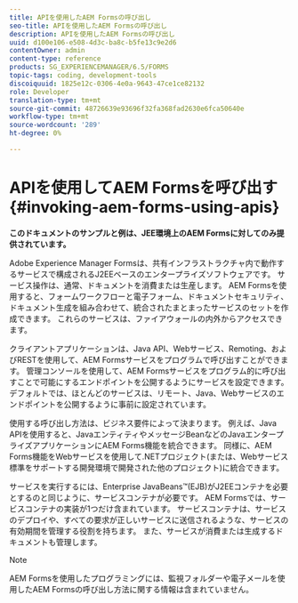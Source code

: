 ```yaml
---
title: APIを使用したAEM Formsの呼び出し
seo-title: APIを使用したAEM Formsの呼び出し
description: APIを使用したAEM Formsの呼び出し
uuid: d100e106-e508-4d3c-ba8c-b5fe13c9e2d6
contentOwner: admin
content-type: reference
products: SG_EXPERIENCEMANAGER/6.5/FORMS
topic-tags: coding, development-tools
discoiquuid: 1825e12c-0306-4e0a-9643-47ce1ce82132
role: Developer
translation-type: tm+mt
source-git-commit: 48726639e93696f32fa368fad2630e6fca50640e
workflow-type: tm+mt
source-wordcount: '289'
ht-degree: 0%

---
```



# APIを使用してAEM Formsを呼び出す{#invoking-aem-forms-using-apis}

**このドキュメントのサンプルと例は、JEE環境上のAEM Formsに対してのみ提供されています。**

Adobe Experience Manager Formsは、共有インフラストラクチャ内で動作するサービスで構成されるJ2EEベースのエンタープライズソフトウェアです。 サービス操作は、通常、ドキュメントを消費または生産します。 AEM Formsを使用すると、フォームワークフローと電子フォーム、ドキュメントセキュリティ、ドキュメント生成を組み合わせて、統合されたまとまったサービスのセットを作成できます。 これらのサービスは、ファイアウォールの内外からアクセスできます。

クライアントアプリケーションは、Java API、Webサービス、Remoting、およびRESTを使用して、AEM Formsサービスをプログラムで呼び出すことができます。 管理コンソールを使用して、AEM Formsサービスをプログラム的に呼び出すことで可能にするエンドポイントを公開するようにサービスを設定できます。 デフォルトでは、ほとんどのサービスは、リモート、Java、Webサービスのエンドポイントを公開するように事前に設定されています。

使用する呼び出し方法は、ビジネス要件によって決まります。 例えば、Java APIを使用すると、JavaエンティティやメッセージBeanなどのJavaエンタープライズアプリケーションにAEM Forms機能を統合できます。 同様に、AEM Forms機能をWebサービスを使用して.NETプロジェクト(または、Webサービス標準をサポートする開発環境で開発された他のプロジェクト)に統合できます。

サービスを実行するには、Enterprise JavaBeans™(EJB)がJ2EEコンテナを必要とするのと同じように、サービスコンテナが必要です。 AEM Formsでは、サービスコンテナの実装が1つだけ含まれています。 サービスコンテナは、サービスのデプロイや、すべての要求が正しいサービスに送信されるような、サービスの有効期間を管理する役割を持ちます。 また、サービスが消費または生成するドキュメントも管理します。

>[!NOTE]
>
>AEM Formsを使用したプログラミングには、監視フォルダーや電子メールを使用したAEM Formsの呼び出し方法に関する情報は含まれていません。

